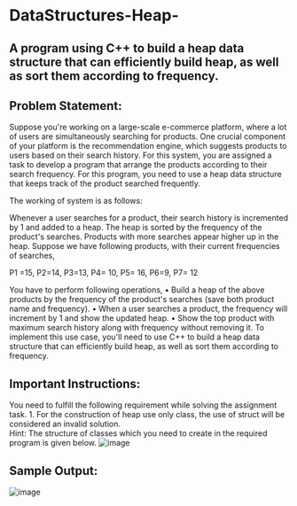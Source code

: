 # DataStructures-Heap-

## A program using C++ to build a heap data structure that can efficiently build heap, as well as sort them according to frequency. 

## Problem Statement:
Suppose you're working on a large-scale e-commerce platform, where a lot of users are simultaneously searching for products. 
One crucial component of your platform is the recommendation engine, which suggests products to users based on their search history. For this system, you are assigned a task to develop a program that arrange the products according to their search frequency. For this program, you need to use a heap data structure that keeps track of the product searched frequently.

The working of system is as follows:

Whenever a user searches for a product, their search history is incremented by 1 and added to a heap. The heap is sorted by the frequency of the product's searches. Products with more searches appear higher up in the heap.
Suppose we have following products, with their current frequencies of searches,

P1 =15, P2=14, P3=13, P4= 10, P5= 16, P6=9, P7= 12

You have to perform following operations,
    • Build a heap of the above products by the frequency of the product's searches (save both product name and frequency).
    • When a user searches a product, the frequency will increment by 1 and show the updated heap.
    • Show the top product with maximum search history along with frequency without removing it.
To implement this use case, you'll need to use C++ to build a heap data structure that can efficiently build heap, as well as sort them according to frequency. 

## Important Instructions:
You need to fulfill the following requirement while solving the assignment task. 
    1. For the construction of heap use only class, the use of struct will be considered an invalid solution.   
Hint: The structure of classes which you need to create in the required program is given below. 
![image](https://github.com/amna-rahman/DataStructures-Heap-/assets/109412864/e7aaa52e-8b9b-4558-ad7a-29776c662456)

## Sample Output:

![image](https://github.com/amna-rahman/DataStructures-Heap-/assets/109412864/a35a8619-5df4-488f-ba1d-431666c364f1)
